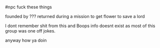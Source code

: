 #npc 
fuck these things

founded by ???
returned during a mission to get flower to save a lord

I dont remember shit from this and Boops info doesnt exist as most of this group was one off jokes.


anyway how ya doin



